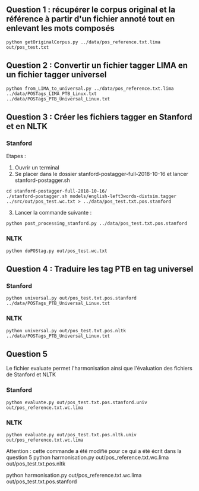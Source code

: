 ## Question 1 : récupérer le corpus original et la référence à partir d'un fichier annoté tout en enlevant les mots composés  
```
python getOriginalCorpus.py ../data/pos_reference.txt.lima out/pos_test.txt
```

## Question 2 : Convertir un fichier tagger LIMA en un fichier tagger universel
```
python from_LIMA_to_universal.py ../data/pos_reference.txt.lima ../data/POSTags_LIMA_PTB_Linux.txt ../data/POSTags_PTB_Universal_Linux.txt
```

## Question 3 : Créer les fichiers tagger en Stanford et en NLTK

### Stanford
Etapes :
1. Ouvrir un terminal
2. Se placer dans le dossier stanford-postagger-full-2018-10-16 et lancer stanford-postagger.sh
```
cd stanford-postagger-full-2018-10-16/
./stanford-postagger.sh models/english-left3words-distsim.tagger ../src/out/pos_test.wc.txt > ../data/pos_test.txt.pos.stanford
```
3. Lancer la commande suivante :
```
python post_processing_stanford.py ../data/pos_test.txt.pos.stanford
```

### NLTK

```
python doPOStag.py out/pos_test.wc.txt
```

## Question 4 : Traduire les tag PTB en tag universel
### Stanford
```
python universal.py out/pos_test.txt.pos.stanford ../data/POSTags_PTB_Universal_Linux.txt
```

### NLTK
```
python universal.py out/pos_test.txt.pos.nltk ../data/POSTags_PTB_Universal_Linux.txt
```

## Question 5
Le fichier evaluate permet l'harmonisation ainsi que l'évaluation des fichiers de Stanford et NLTK
### Stanford
```
python evaluate.py out/pos_test.txt.pos.stanford.univ out/pos_reference.txt.wc.lima 
```

### NLTK
```
python evaluate.py out/pos_test.txt.pos.nltk.univ out/pos_reference.txt.wc.lima 
```


Attention : cette commande a été modifié pour ce qui a été écrit dans la question 5
python harmonisation.py out/pos_reference.txt.wc.lima out/pos_test.txt.pos.nltk

python harmonisation.py out/pos_reference.txt.wc.lima out/pos_test.txt.pos.stanford


